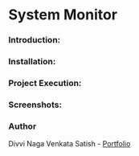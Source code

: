 # System Monitor

### Introduction:

### Installation:

### Project Execution:

### Screenshots:


### Author

Divvi Naga Venkata Satish - [Portfolio](https://satishdivvi.github.io)